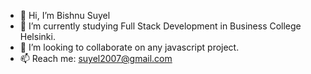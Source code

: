 - 👋 Hi, I’m Bishnu Suyel
- 🌱 I’m currently studying Full Stack Development in Business College Helsinki.
- 💞️ I’m looking to collaborate on any javascript project.
- 📫 Reach me: suyel2007@gmail.com
  
<!---
Bis10/Bis10 is a ✨ special ✨ repository because its `README.md` (this file) appears on your GitHub profile.
You can click the Preview link to take a look at your changes.
--->
